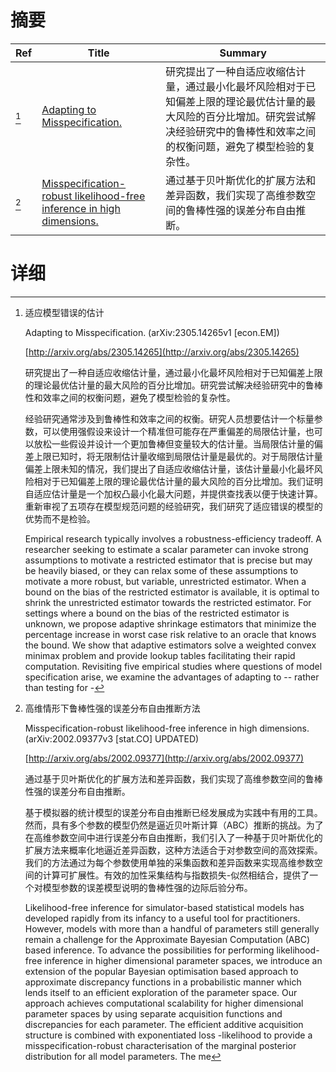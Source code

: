 # 摘要

| Ref | Title | Summary |
| --- | --- | --- |
| [^1] | [Adapting to Misspecification.](http://arxiv.org/abs/2305.14265) | 研究提出了一种自适应收缩估计量，通过最小化最坏风险相对于已知偏差上限的理论最优估计量的最大风险的百分比增加。研究尝试解决经验研究中的鲁棒性和效率之间的权衡问题，避免了模型检验的复杂性。 |
| [^2] | [Misspecification-robust likelihood-free inference in high dimensions.](http://arxiv.org/abs/2002.09377) | 通过基于贝叶斯优化的扩展方法和差异函数，我们实现了高维参数空间的鲁棒性强的误差分布自由推断。 |

# 详细

[^1]: 适应模型错误的估计

    Adapting to Misspecification. (arXiv:2305.14265v1 [econ.EM])

    [http://arxiv.org/abs/2305.14265](http://arxiv.org/abs/2305.14265)

    研究提出了一种自适应收缩估计量，通过最小化最坏风险相对于已知偏差上限的理论最优估计量的最大风险的百分比增加。研究尝试解决经验研究中的鲁棒性和效率之间的权衡问题，避免了模型检验的复杂性。

    

    经验研究通常涉及到鲁棒性和效率之间的权衡。研究人员想要估计一个标量参数，可以使用强假设来设计一个精准但可能存在严重偏差的局限估计量，也可以放松一些假设并设计一个更加鲁棒但变量较大的估计量。当局限估计量的偏差上限已知时，将无限制估计量收缩到局限估计量是最优的。对于局限估计量偏差上限未知的情况，我们提出了自适应收缩估计量，该估计量最小化最坏风险相对于已知偏差上限的理论最优估计量的最大风险的百分比增加。我们证明自适应估计量是一个加权凸最小化最大问题，并提供查找表以便于快速计算。重新审视了五项存在模型规范问题的经验研究，我们研究了适应错误的模型的优势而不是检验。

    Empirical research typically involves a robustness-efficiency tradeoff. A researcher seeking to estimate a scalar parameter can invoke strong assumptions to motivate a restricted estimator that is precise but may be heavily biased, or they can relax some of these assumptions to motivate a more robust, but variable, unrestricted estimator. When a bound on the bias of the restricted estimator is available, it is optimal to shrink the unrestricted estimator towards the restricted estimator. For settings where a bound on the bias of the restricted estimator is unknown, we propose adaptive shrinkage estimators that minimize the percentage increase in worst case risk relative to an oracle that knows the bound. We show that adaptive estimators solve a weighted convex minimax problem and provide lookup tables facilitating their rapid computation. Revisiting five empirical studies where questions of model specification arise, we examine the advantages of adapting to -- rather than testing for -
    
[^2]: 高维情形下鲁棒性强的误差分布自由推断方法

    Misspecification-robust likelihood-free inference in high dimensions. (arXiv:2002.09377v3 [stat.CO] UPDATED)

    [http://arxiv.org/abs/2002.09377](http://arxiv.org/abs/2002.09377)

    通过基于贝叶斯优化的扩展方法和差异函数，我们实现了高维参数空间的鲁棒性强的误差分布自由推断。

    

    基于模拟器的统计模型的误差分布自由推断已经发展成为实践中有用的工具。然而，具有多个参数的模型仍然是逼近贝叶斯计算（ABC）推断的挑战。为了在高维参数空间中进行误差分布自由推断，我们引入了一种基于贝叶斯优化的扩展方法来概率化地逼近差异函数，这种方法适合于对参数空间的高效探索。我们的方法通过为每个参数使用单独的采集函数和差异函数来实现高维参数空间的计算可扩展性。有效的加性采集结构与指数损失-似然相结合，提供了一个对模型参数的误差模型说明的鲁棒性强的边际后验分布。

    Likelihood-free inference for simulator-based statistical models has developed rapidly from its infancy to a useful tool for practitioners. However, models with more than a handful of parameters still generally remain a challenge for the Approximate Bayesian Computation (ABC) based inference. To advance the possibilities for performing likelihood-free inference in higher dimensional parameter spaces, we introduce an extension of the popular Bayesian optimisation based approach to approximate discrepancy functions in a probabilistic manner which lends itself to an efficient exploration of the parameter space. Our approach achieves computational scalability for higher dimensional parameter spaces by using separate acquisition functions and discrepancies for each parameter. The efficient additive acquisition structure is combined with exponentiated loss -likelihood to provide a misspecification-robust characterisation of the marginal posterior distribution for all model parameters. The me
    

